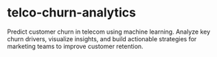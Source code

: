 # telco-churn-analytics
Predict customer churn in telecom using machine learning. Analyze key churn drivers, visualize insights, and build actionable strategies for marketing teams to improve customer retention.

